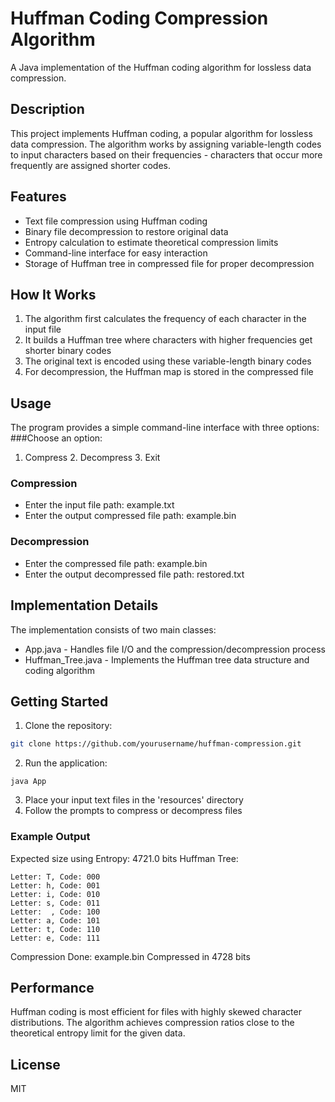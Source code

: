 # Huffman Coding Compression Algorithm
A Java implementation of the Huffman coding algorithm for lossless data compression.
## Description
This project implements Huffman coding, a popular algorithm for lossless data compression. The algorithm works by assigning variable-length codes to input characters based on their frequencies - characters that occur more frequently are assigned shorter codes.
## Features

* Text file compression using Huffman coding
* Binary file decompression to restore original data
* Entropy calculation to estimate theoretical compression limits
* Command-line interface for easy interaction
* Storage of Huffman tree in compressed file for proper decompression

## How It Works
1. The algorithm first calculates the frequency of each character in the input file
2. It builds a Huffman tree where characters with higher frequencies get shorter binary codes
3. The original text is encoded using these variable-length binary codes
4. For decompression, the Huffman map is stored in the compressed file

## Usage
The program provides a simple command-line interface with three options:
###Choose an option:
1. Compress 2. Decompress 3. Exit
### Compression
* Enter the input file path: example.txt
* Enter the output compressed file path: example.bin
### Decompression
* Enter the compressed file path: example.bin
* Enter the output decompressed file path: restored.txt
## Implementation Details
The implementation consists of two main classes:

* App.java - Handles file I/O and the compression/decompression process
* Huffman_Tree.java - Implements the Huffman tree data structure and coding algorithm

## Getting Started

1. Clone the repository:
   
```bash
git clone https://github.com/yourusername/huffman-compression.git
```

2. Run the application:
   
```
java App
```

3. Place your input text files in the 'resources' directory
4. Follow the prompts to compress or decompress files

### Example Output

Expected size using Entropy: 4721.0 bits
Huffman Tree: 

```
Letter: T, Code: 000
Letter: h, Code: 001
Letter: i, Code: 010
Letter: s, Code: 011
Letter:  , Code: 100
Letter: a, Code: 101
Letter: t, Code: 110
Letter: e, Code: 111

```
Compression Done: example.bin
Compressed in 4728 bits
## Performance
Huffman coding is most efficient for files with highly skewed character distributions. The algorithm achieves compression ratios close to the theoretical entropy limit for the given data.
## License
MIT
